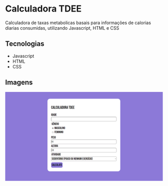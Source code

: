 <h1>Calculadora TDEE </h1>
<p>Calculadora de taxas metabolicas basais para informações de calorias diarias consumidas, utilizando Javascript, HTML e CSS</p>

<h2>Tecnologias </h2>

* Javascript
* HTML
* CSS

 <h2>Imagens</h2>
 
 ![portfolio](https://github.com/EnzoNoda/TDEECalculator/blob/main/tdee.gif)
 
